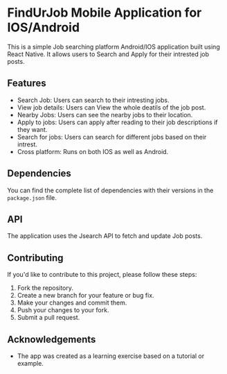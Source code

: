 # FindUrJob Mobile Application for IOS/Android

This is a simple Job searching platform Android/IOS application built using React Native. It allows users to Search and Apply for their intrested job posts.

## Features

- Search Job: Users can search to their intresting jobs.
- View job details: Users can View the whole deatils of the job post.
- Nearby Jobs: Users can see the nearby jobs to their location.
- Apply to jobs: Users can apply after reading to their job descriptions if they want.
- Search for jobs: Users can search for different jobs based on their intrest.
- Cross platform: Runs on both IOS as well as Android.


## Dependencies


You can find the complete list of dependencies with their versions in the `package.json` file.

## API

The application uses the Jsearch API to fetch and update Job posts.


## Contributing

If you'd like to contribute to this project, please follow these steps:

1. Fork the repository.
2. Create a new branch for your feature or bug fix.
3. Make your changes and commit them.
4. Push your changes to your fork.
5. Submit a pull request.


## Acknowledgements

- The app was created as a learning exercise based on a tutorial or example.
